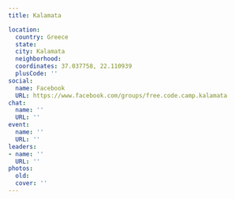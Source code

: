 ```yaml
---
title: Kalamata

location:
  country: Greece
  state: 
  city: Kalamata
  neighborhood: 
  coordinates: 37.037758, 22.110939
  plusCode: ''
social:
  name: Facebook
  URL: https://www.facebook.com/groups/free.code.camp.kalamata
chat:
  name: ''
  URL: ''
event:
  name: ''
  URL: ''
leaders:
- name: ''
  URL: ''
photos:
  old: 
  cover: ''
---
```

